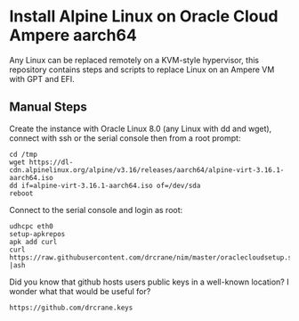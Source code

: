 # Install Alpine Linux on Oracle Cloud Ampere aarch64

Any Linux can be replaced remotely on a KVM-style hypervisor, this repository
contains steps and scripts to replace Linux on an Ampere VM with GPT and EFI.

## Manual Steps

Create the instance with Oracle Linux 8.0 (any Linux with dd and wget),
connect with ssh or the serial console then from a root prompt:

    cd /tmp
    wget https://dl-cdn.alpinelinux.org/alpine/v3.16/releases/aarch64/alpine-virt-3.16.1-aarch64.iso
    dd if=alpine-virt-3.16.1-aarch64.iso of=/dev/sda
    reboot

Connect to the serial console and login as root:

    udhcpc eth0
    setup-apkrepos
    apk add curl
    curl https://raw.githubusercontent.com/drcrane/nim/master/oraclecloudsetup.sh |ash

Did you know that github hosts users public keys in a well-known location?
I wonder what that would be useful for?

    https://github.com/drcrane.keys
